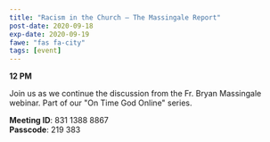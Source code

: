 ```yaml
---
title: "Racism in the Church – The Massingale Report"
post-date: 2020-09-18
exp-date: 2020-09-19
fawe: "fas fa-city"
tags: [event]
---
```

**12 PM**

Join us as we continue the discussion from the Fr. Bryan Massingale webinar. Part of our "On Time God Online" series.

<p class="text-danger"><b>Meeting ID</b>: 831 1388 8867
<br>
<b>Passcode</b>: 219 383
</p>
